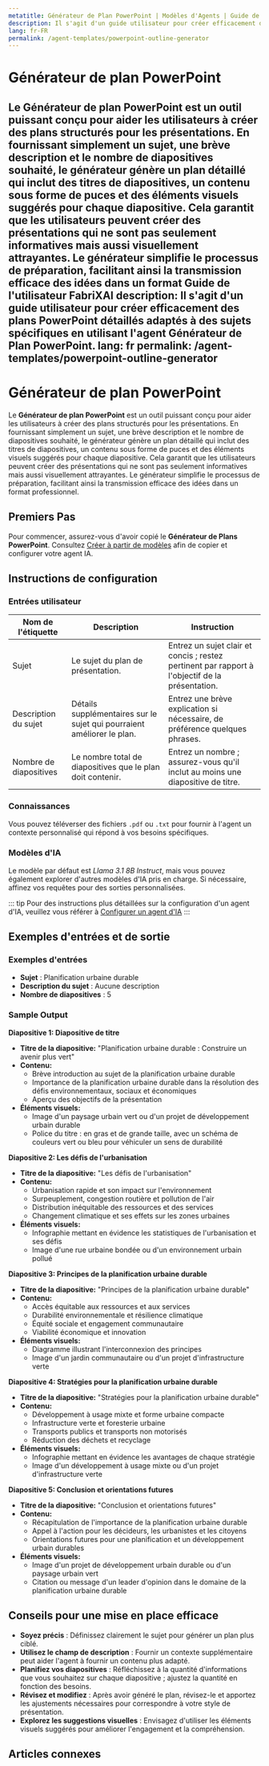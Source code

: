 ```yaml
---
metatitle: Générateur de Plan PowerPoint | Modèles d'Agents | Guide de l'Utilisateur FabriXAI
description: Il s'agit d'un guide utilisateur pour créer efficacement des plans PowerPoint détaillés adaptés à des sujets spécifiques en utilisant l'agent Générateur de Plan PowerPoint.
lang: fr-FR
permalink: /agent-templates/powerpoint-outline-generator
---
```


# Générateur de plan PowerPoint

Le **Générateur de plan PowerPoint** est un outil puissant conçu pour aider les utilisateurs à créer des plans structurés pour les présentations. En fournissant simplement un sujet, une brève description et le nombre de diapositives souhaité, le générateur génère un plan détaillé qui inclut des titres de diapositives, un contenu sous forme de puces et des éléments visuels suggérés pour chaque diapositive. Cela garantit que les utilisateurs peuvent créer des présentations qui ne sont pas seulement informatives mais aussi visuellement attrayantes. Le générateur simplifie le processus de préparation, facilitant ainsi la transmission efficace des idées dans un format Guide de l'utilisateur FabriXAI
description: Il s'agit d'un guide utilisateur pour créer efficacement des plans PowerPoint détaillés adaptés à des sujets spécifiques en utilisant l'agent Générateur de Plan PowerPoint.
lang: fr
permalink: /agent-templates/powerpoint-outline-generator
---

# Générateur de plan PowerPoint

Le **Générateur de plan PowerPoint** est un outil puissant conçu pour aider les utilisateurs à créer des plans structurés pour les présentations. En fournissant simplement un sujet, une brève description et le nombre de diapositives souhaité, le générateur génère un plan détaillé qui inclut des titres de diapositives, un contenu sous forme de puces et des éléments visuels suggérés pour chaque diapositive. Cela garantit que les utilisateurs peuvent créer des présentations qui ne sont pas seulement informatives mais aussi visuellement attrayantes. Le générateur simplifie le processus de préparation, facilitant ainsi la transmission efficace des idées dans un format professionnel.

## Premiers Pas

Pour commencer, assurez-vous d'avoir copié le **Générateur de Plans PowerPoint**. Consultez [Créer à partir de modèles](/en-us/create-from-templates/) afin de copier et configurer votre agent IA.

## Instructions de configuration

### Entrées utilisateur

| Nom de l'étiquette            | Description                                               | Instruction                           |
| ------------------------------ | --------------------------------------------------------- | ------------------------------------- |
| Sujet                          | Le sujet du plan de présentation.                        | Entrez un sujet clair et concis ; restez pertinent par rapport à l'objectif de la présentation. |
| Description du sujet           | Détails supplémentaires sur le sujet qui pourraient améliorer le plan. | Entrez une brève explication si nécessaire, de préférence quelques phrases.       |
| Nombre de diapositives         | Le nombre total de diapositives que le plan doit contenir. | Entrez un nombre ; assurez-vous qu'il inclut au moins une diapositive de titre.          |

### Connaissances

Vous pouvez téléverser des fichiers `.pdf` ou `.txt` pour fournir à l'agent un contexte personnalisé qui répond à vos besoins spécifiques.

### Modèles d'IA

Le modèle par défaut est *Llama 3.1 8B Instruct*, mais vous pouvez également explorer d'autres modèles d'IA pris en charge. Si nécessaire, affinez vos requêtes pour des sorties personnalisées.

::: tip
Pour des instructions plus détaillées sur la configuration d'un agent d'IA, veuillez vous référer à [Configurer un agent d'IA](/fr/configurer-ai-agent/)
:::

## Exemples d'entrées et de sortie

### Exemples d'entrées

- **Sujet** : Planification urbaine durable
- **Description du sujet** : Aucune description
- **Nombre de diapositives** : 5

### Sample Output

**Diapositive 1: Diapositive de titre**

* **Titre de la diapositive:** "Planification urbaine durable : Construire un avenir plus vert"
* **Contenu:**
    + Brève introduction au sujet de la planification urbaine durable
    + Importance de la planification urbaine durable dans la résolution des défis environnementaux, sociaux et économiques
    + Aperçu des objectifs de la présentation
* **Éléments visuels:**
    + Image d'un paysage urbain vert ou d'un projet de développement urbain durable
    + Police du titre : en gras et de grande taille, avec un schéma de couleurs vert ou bleu pour véhiculer un sens de durabilité

**Diapositive 2: Les défis de l'urbanisation**

* **Titre de la diapositive:** "Les défis de l'urbanisation"
* **Contenu:**
    + Urbanisation rapide et son impact sur l'environnement
    + Surpeuplement, congestion routière et pollution de l'air
    + Distribution inéquitable des ressources et des services
    + Changement climatique et ses effets sur les zones urbaines
* **Éléments visuels:**
    + Infographie mettant en évidence les statistiques de l'urbanisation et ses défis
    + Image d'une rue urbaine bondée ou d'un environnement urbain pollué

**Diapositive 3: Principes de la planification urbaine durable**

* **Titre de la diapositive:** "Principes de la planification urbaine durable"
* **Contenu:**
    + Accès équitable aux ressources et aux services
    + Durabilité environnementale et résilience climatique
    + Équité sociale et engagement communautaire
    + Viabilité économique et innovation
* **Éléments visuels:**
    + Diagramme illustrant l'interconnexion des principes
    + Image d'un jardin communautaire ou d'un projet d'infrastructure verte

**Diapositive 4: Stratégies pour la planification urbaine durable**

* **Titre de la diapositive:** "Stratégies pour la planification urbaine durable"
* **Contenu:**
    + Développement à usage mixte et forme urbaine compacte
    + Infrastructure verte et foresterie urbaine
    + Transports publics et transports non motorisés
    + Réduction des déchets et recyclage
* **Éléments visuels:**
    + Infographie mettant en évidence les avantages de chaque stratégie
    + Image d'un développement à usage mixte ou d'un projet d'infrastructure verte

**Diapositive 5: Conclusion et orientations futures**

* **Titre de la diapositive:** "Conclusion et orientations futures"
* **Contenu:**
    + Récapitulation de l'importance de la planification urbaine durable
    + Appel à l'action pour les décideurs, les urbanistes et les citoyens
    + Orientations futures pour une planification et un développement urbain durables
* **Éléments visuels:**
    + Image d'un projet de développement urbain durable ou d'un paysage urbain vert
    + Citation ou message d'un leader d'opinion dans le domaine de la planification urbaine durable

## Conseils pour une mise en place efficace

- **Soyez précis** : Définissez clairement le sujet pour générer un plan plus ciblé.
- **Utilisez le champ de description** : Fournir un contexte supplémentaire peut aider l'agent à fournir un contenu plus adapté.
- **Planifiez vos diapositives** : Réfléchissez à la quantité d'informations que vous souhaitez sur chaque diapositive ; ajustez la quantité en fonction des besoins.
- **Révisez et modifiez** : Après avoir généré le plan, révisez-le et apportez les ajustements nécessaires pour correspondre à votre style de présentation.
- **Explorez les suggestions visuelles** : Envisagez d'utiliser les éléments visuels suggérés pour améliorer l'engagement et la compréhension.

## Articles connexes
